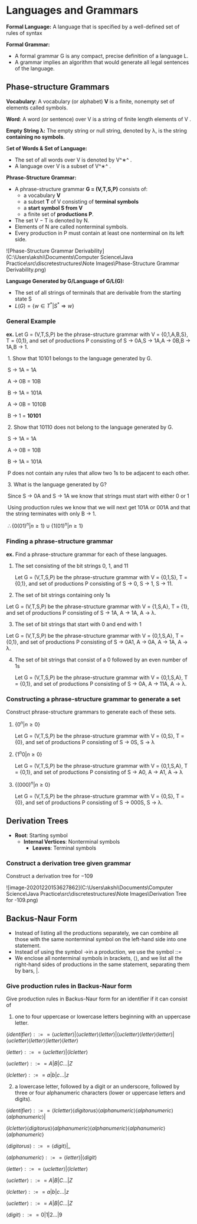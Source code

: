 # Languages and Grammars

**Formal Language:** A language that is specified by a well-defined set of rules of syntax

**Formal Grammar:** 

* A formal grammar G is any compact, precise definition of a language L. 
* A grammar implies an algorithm that would generate all legal sentences of the language.

## Phase-structure Grammars

**Vocabulary**: A vocabulary (or alphabet) **V** is a finite, nonempty set of elements called symbols.

**Word**: A word (or sentence) over V is a string of finite length elements of V .

**Empty String  λ:** The empty string or null string, denoted by λ, is the string **containing no symbols**.

S**et of Words & Set of Language:** 

* The set of all words over V is denoted by V^∗^ . 
* A language over V is a subset of V^∗^ .

**Phrase-Structure Grammar:**

* A phrase-structure grammar **G = (V,T,S,P)** consists of:
  * a vocabulary **V** 
  * a subset **T** of V consisting of **terminal symbols**
  * a **start symbol S from V**
  * a finite set of **productions P**.
*  The set V − T is denoted by N.
* Elements of N are called nonterminal symbols.
* Every production in P must contain at least one nonterminal on its left side.

![Phase-Structure Grammar Derivability](C:\Users\akshi\Documents\Computer Science\Java Practice\src\discretestructures\Note Images\Phase-Structure Grammar Derivability.png)

**Language Generated by G/Language of G/L(G):**

* The set of all strings of terminals that are derivable from the starting state S
* $L(G) = \{w\in T^* |S^* \Rightarrow w\}$



### General Example 

**ex.** Let G = (V,T,S,P) be the phrase-structure grammar with V = {0,1,A,B,S}, T = {0,1}, and set of productions P consisting of S → 0A,S → 1A,A → 0B,B → 1A,B → 1.

​	1. Show that 10101 belongs to the language generated by G.

​		S → 1A = 1A

​		A → 0B = 10B

​		B → 1A = 101A

​		A → 0B = 1010B

​		B → 1 = **10101**

​	2. Show that 10110 does not belong to the language generated by G.

​		S → 1A = 1A

​		A → 0B = 10B

​		B → 1A = 101A

​		P does not contain any rules that allow two 1s to be adjacent to each other.

​	3. What is the language generated by G?

​		Since  S → 0A and S → 1A we know that strings must start with either 0 or 1

​		Using production rules we know that we will next get 101A or 001A and that the string terminates 		with only B → 1.

​		$\therefore \{0(01)^n|n\geq1\}\cup\{1(01)^n|n\geq1\}$

### Finding a phrase-structure grammar

**ex.** Find a phrase-structure grammar for each of these languages.

1. The set consisting of the bit strings 0, 1, and 11

   Let G = (V,T,S,P) be the phrase-structure grammar with V = {0,1,S}, T = {0,1}, and set of productions P consisting of S → 0, S → 1, S → 11.

2.  The set of bit strings containing only 1s

   Let G = (V,T,S,P) be the phrase-structure grammar with V = {1,S,A}, T = {1}, and set of productions P consisting of S → 1A, A → 1A, A → λ.

3.  The set of bit strings that start with 0 and end with 1

   Let G = (V,T,S,P) be the phrase-structure grammar with V = {0,1,S,A}, T = {0,1}, and set of productions P consisting of S → 0A1, A → 0A, A → 1A, A → λ.

4. The set of bit strings that consist of a 0 followed by an even number of 1s

   Let G = (V,T,S,P) be the phrase-structure grammar with V = {0,1,S,A}, T = {0,1}, and set of productions P consisting of S → 0A, A → 11A, A → λ.

### Constructing a phrase-structure grammar to generate a set

Construct phrase-structure grammars to generate each of these sets.

1. $\{0^n|n\geq0\}$

   Let G = (V,T,S,P) be the phrase-structure grammar with V = {0,S}, T = {0}, and set of productions P consisting of S → 0S, S → λ

2. $\{1^n0|n\geq0\}$

   Let G = (V,T,S,P) be the phrase-structure grammar with V = {0,1,S,A}, T = {0,1}, and set of productions P consisting of S → A0, A → A1, A → λ

3. $\{(000)^n|n\geq0\}$

   Let G = (V,T,S,P) be the phrase-structure grammar with V = {0,S}, T = {0}, and set of productions P consisting of S → 000S, S → λ.

## Derivation Trees

* **Root**: Starting symbol
  * **Internal Vertices**: Nonterminal symbols
    * **Leaves**: Terminal symbols

### Construct a derivation tree given grammar

Construct a derivation tree for −109

![image-20201220153627862](C:\Users\akshi\Documents\Computer Science\Java Practice\src\discretestructures\Note Images\Derivation Tree for -109.png)

## Backus-Naur Form

* Instead of listing all the productions separately, we can combine all those with the same nonterminal symbol on the left-hand side into one statement.
* Instead of using the symbol →in a production, we use the symbol ::=
* We enclose all nonterminal symbols in brackets, $\langle \rangle$, and we list all the right-hand sides of productions in the same statement, separating them by bars, |.

### Give production rules in Backus-Naur form

Give production rules in Backus-Naur form for an identifier if it can consist of

1.  one to four uppercase or lowercase letters beginning with an uppercase letter.

   $\langle identifier\rangle ::== \langle ucletter\rangle|\langle ucletter\rangle\langle letter\rangle|\langle ucletter\rangle\langle letter\rangle\langle letter\rangle|\langle ucletter\rangle\langle letter\rangle\langle letter\rangle\langle letter\rangle$

   $\langle letter\rangle ::== \langle ucletter\rangle|\langle lcletter\rangle$

   $\langle ucletter\rangle ::== A|B|C...|Z$

   $\langle lcletter\rangle ::== a|b|c...|z$

2.  a lowercase letter, followed by a digit or an underscore, followed by three or four alphanumeric characters (lower or uppercase letters and digits).

   $\langle identifier\rangle ::== \langle lcletter\rangle\langle digitorus\rangle\langle alphanumeric\rangle\langle alphanumeric\rangle\langle alphanumeric\rangle|$

   $\langle lcletter\rangle\langle digitorus\rangle\langle alphanumeric\rangle\langle alphanumeric\rangle\langle alphanumeric\rangle\langle alphanumeric\rangle$

   

   $\langle digitorus\rangle ::== \langle digit\rangle| \_$

   $\langle alphanumeric\rangle ::== \langle letter\rangle|\langle digit\rangle$

   $\langle letter\rangle ::== \langle ucletter\rangle|\langle lcletter\rangle$

   $\langle ucletter\rangle ::== A|B|C...|Z$

   $\langle lcletter\rangle ::== a|b|c...|z$

   $\langle ucletter\rangle ::== A|B|C...|Z$

   $\langle digit\rangle ::== 0|1|2...|9$

   

